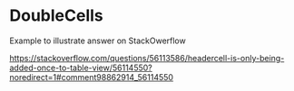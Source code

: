 # DoubleCells
Example to illustrate answer on StackOwerflow

https://stackoverflow.com/questions/56113586/headercell-is-only-being-added-once-to-table-view/56114550?noredirect=1#comment98862914_56114550
